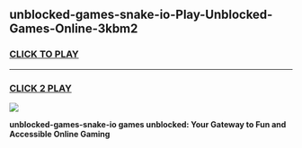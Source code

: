 
## unblocked-games-snake-io-Play-Unblocked-Games-Online-3kbm2
<h3>
<a href="https://premium76.site?title=unblocked-games-snake-io&ref=25A">CLICK TO PLAY</a></h3>
<hr>

<h3>
<a href="https://premium76.site?title=unblocked-games-snake-io&ref=25A">CLICK 2 PLAY</a>
  
</h3>

<a href="https://premium76.site?title=unblocked-games-snake-io&ref=25A"><img src="https://clearcache.store/games.png"></a>


**unblocked-games-snake-io games unblocked: Your Gateway to Fun and Accessible Online Gaming**

